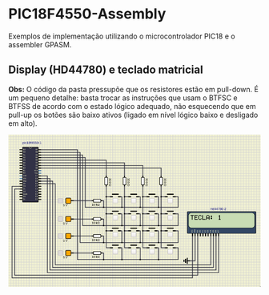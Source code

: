 # PIC18F4550-Assembly
Exemplos de implementação utilizando o microcontrolador PIC18 e o assembler GPASM.

## Display (HD44780) e teclado matricial
**Obs:** O código da pasta pressupõe que os resistores estão em pull-down. É um pequeno detalhe: basta trocar
as instruções que usam o BTFSC e BTFSS de acordo com o estado lógico adequado, não esquecendo que
em pull-up os botões são baixo ativos (ligado em nível lógico baixo e desligado em alto).

![Print da simulação.](https://github.com/KaiqueZambrano/PIC18F4550-Assembly/blob/main/display_teclado/sim-display-teclado.png)
